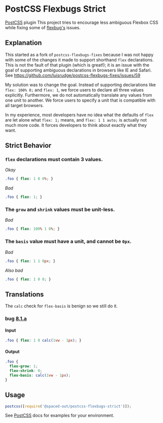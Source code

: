 # PostCSS Flexbugs Strict
[PostCSS] plugin
This project tries to encourage less ambiguous Flexbox CSS while fixing some of [flexbug's](https://github.com/philipwalton/flexbugs) issues.

## Explanation
This started as a fork of `postcss-flexbugs-fixes` because I was not happy with some of the changes it made to support shorthand `flex` declarations. This is not the fault of that plugin (which is great!); it is an issue with the goal of supporting ambiguous declarations in browsers like IE and Safari. See https://github.com/luisrudge/postcss-flexbugs-fixes/issues/59

My solution was to change the goal. Instead of supporting declarations like `flex: 100% 0;` and `flex: 1`, we force users to declare all three
values explicitly. Furthermore, we do not automatically translate any values from one unit to another. We force users to specify a unit that is compatible with all target browsers.

In my experience, most developers have no idea what the defaults of `flex` are let alone what `flex: 1;` means, and `flex: 1 1 auto;` is actually not much more code. It forces developers to think about exactly what they want.

## Strict Behavior

### `flex` declarations must contain 3 values.
_Okay_
```css
.foo { flex: 1 0 0%; }
```
_Bad_
```css
.foo { flex: 1; }
```

### The `grow` and `shrink` values must be unit-less.
_Bad_
```css
.foo { flex: 100% 1 0%; }
```

### The `basis` value must have a unit, and cannot be `0px`.
_Bad_
```css
.foo { flex: 1 1 0px; }
```
_Also bad_
```css
.foo { flex: 1 0 0; }
```

## Translations
The `calc` check for `flex-basis` is benign so we still do it.

### bug [8.1.a](https://github.com/philipwalton/flexbugs/blob/master/README.md#8-flex-basis-doesnt-support-calc)
#### Input

```css
.foo { flex: 1 0 calc(1vw - 1px); }
```

#### Output

```css
.foo {
  flex-grow: 1;
  flex-shrink: 0;
  flex-basis: calc(1vw - 1px);
}
```

## Usage

```js
postcss([require('@spaced-out/postcss-flexbugs-strict')]);
```

See [PostCSS] docs for examples for your environment.

[postcss]: https://github.com/postcss/postcss
